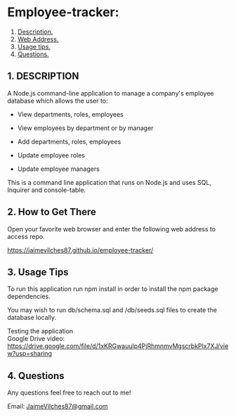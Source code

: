 # Employee-tracker:

1. [ Description. ](#desc)
2. [ Web Address. ](#web-address)
3. [ Usage tips. ](#usage)
4. [ Questions. ](#questions)

<a name="desc"></a>
## 1. DESCRIPTION

A Node.js command-line application to manage a company's employee database which allows the user to:

  * View departments, roles, employees

  * View employees by department or by manager

  * Add departments, roles, employees

  * Update employee roles

  * Update employee managers

This is a command line application that runs on Node.js and uses SQL, Inquirer and console-table.

<a name="web-address"></a>
## 2. How to Get There

Open your favorite web browser and enter the following web address to access repo.

https://jaimevilches87.github.io/employee-tracker/

<a name="usage"></a>
## 3. Usage Tips

To run this application run npm install in order to install the npm package dependencies.

You may wish to run db/schema.sql and /db/seeds.sql files to create the database locally.


Testing the application <br>
Google Drive video:
https://drive.google.com/file/d/1xKRGwauulp4PjRhmnmvMgscrbkPlx7XJ/view?usp=sharing


<a name="questions"></a>
## 4. Questions

Any questions feel free to reach out to me!

Email: JaimeVilches87@gmail.com